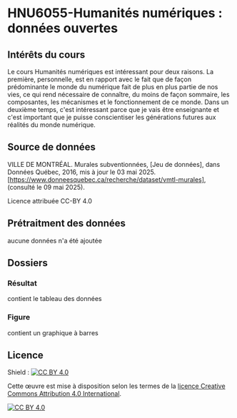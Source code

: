 # HNU6055-Humanités numériques : données ouvertes
## Intérêts du cours
Le cours Humanités numériques est intéressant pour deux raisons. La première, personnelle, est en rapport avec le fait que de façon prédominante le monde du numérique fait de plus en plus partie de nos vies, ce qui rend nécessaire de connaître, du moins de façon sommaire, les composantes, les mécanismes et le fonctionnement de ce monde. Dans un deuxième temps, c'est intéressant parce que je vais être enseignante et c'est important que je puisse conscientiser les générations futures aux réalités du monde numérique. 

## Source de données
VILLE DE MONTRÉAL. Murales subventionnées, [Jeu de données], dans Données Québec, 2016, mis à jour le 03 mai 2025. [https://www.donneesquebec.ca/recherche/dataset/vmtl-murales], (consulté le 09 mai 2025).

Licence attribuée CC-BY 4.0

## Prétraitment des données
aucune données n'a été ajoutée

## Dossiers

### Résultat
contient le tableau des données

### Figure
contient un graphique à barres 

## Licence
Shield : [![CC BY 4.0][cc-by-shield]][cc-by]

Cette œuvre est mise à disposition selon les termes de la
[licence Creative Commons Attribution 4.0 International][cc-by].

[![CC BY 4.0][cc-by-image]][cc-by]

[cc-by]: https://creativecommons.org/licenses/by/4.0/deed.fr
[cc-by-image]: https://i.creativecommons.org/l/by/4.0/88x31.png
[cc-by-shield]: https://img.shields.io/badge/License-CC%20BY%204.0-lightgrey.svg
